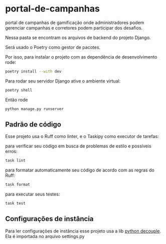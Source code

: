 # portal-de-campanhas
portal de campanhas de gamificação onde administradores podem gerenciar campanhas e corretores podem participar dos desafios.


Nessa pasta se encontram os arquivos de backend do projeto Django.

Será usado o Poetry como gestor de pacotes.

Por isso, para instalar o projeto com as dependência de desenvolvimento rode:

```bash
poetry install --with dev
```

Para rodar seu servidor Django ative o ambiente virtual:

```bash
poetry shell
```

Então rode

```bash
python manage.py runserver
```

## Padrão de código

Esse projeto usa o Ruff como linter, e o Taskipy como executor de tarefas:

para verificar seu código em busca de problemas de estilo e possíveis erros:
```bash
task lint
```

para formatar automaticamente seu código de acordo com as regras do Ruff:
```bash
task format
```

para executar seus testes:
```bash
task test
```

## Configurações de instância

Para ler configurações de instância esse projeto usa a lib [python decouple](https://pypi.org/project/python-decouple/).
Ela é importada no arquivo settings.py